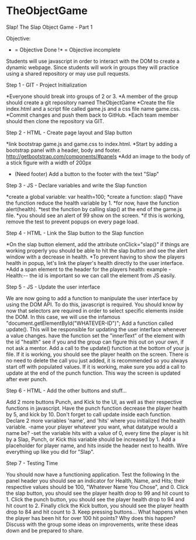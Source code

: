 # TheObjectGame
Slap!
The Slap Object Game - Part 1

Objective:


* = Objective Done
!* = Objective incomplete

Students will use javascript in order to interact with the DOM to create a dynamic webpage. Since students will work in groups they will practice using a shared repository or may use pull requests.

Step 1 - GIT - Project Initialization

*Everyone should break into groups of 2 or 3.
*A member of the group should create a git repository named TheObjectGame
*Create the file index.html and a script file called game.js and a css file name game.css.
*Commit changes and push them back to GitHub.
*Each team member should then clone the repository via GIT.



Step 2 - HTML - Create page layout and Slap button

*link bootstrap game.js and game.css to index.html.
*Start by adding a bootstrap panel with a header, body and footer. http://getbootstrap.com/components/#panels
*Add an image to the body of a stick figure with a width of 200px
* (Need footer) Add a button to the footer with the text "Slap"




Step 3 - JS - Declare variables and write the Slap function

*create a global variable: var health=100;
*create a function: slap()
*have the function reduce the health variable by 1.
*for now, have the function alert(health).
*test the function by calling slap() at the end of the game.js file.
*you should see an alert of 99 show on the screen.
*if this is working, remove the test to prevent popups on every page load.



Step 4 - HTML - Link the Slap button to the Slap function

*On the slap button element, add the attribute onClick="slap()"
if things are working properly you should be able to hit the slap button and see the alert window with a decrease in health.
*To prevent having to show the players health in popup, let's link the player's health directly to the user interface.
*Add a span element to the header for the players health: example - Health:--
the id is important so we can call the element from JS easily.



Step 5 - JS - Update the user interface

We are now going to add a function to manipulate the user interface by using the DOM API.
To do this, javascript is required.
You should know by now that selectors are required in order to select specific elements inside the DOM.
In this case, we will use the infamous "document.getElementById("WHATEVER-ID")";
Add a function called update(). This will be responsible for updating the user interface whenever a value changes.
have the function set the "innerText" of the element with the id "health"
see if you and the group can figure this out on your own, if not ask a mentor.
Add a call to the update() function at the bottom of your js file. If it is working, you should see the player health on the screen.
There is no need to delete the call you just added, it is recommended so you always start off with populated values.
If it is working, make sure you add a call to update at the end of the punch function. This way the screen is updated after ever punch.


Step 6 - HTML - Add the other buttons and stuff...

Add 2 more buttons Punch, and Kick to the UI, as well as their respective functions in javascript.
Have the punch function decrease the player health by 5, and kick by 10.
Don't forget to call update inside each function.
Declare 2 more variables 'name', and 'hits' where you initialized the health variable. -name your player whatever you want, what datatype would a name be? -set the variable hits with a value of 0, every time the player is hit by a Slap, Punch, or Kick this variable should be increased by 1.
Add a placeholder for player name, and hits inside the header next to health.
Wire everything up like you did for "Slap".


Step 7 - Testing Time

You should now have a functioning application. Test the following
In the panel header you should see an indicator for Health, Name, and Hits; their respective values should be 100, "Whatever Name You Chose", and 0.
Click the slap button, you should see the player health drop to 99 and hit count to 1.
Click the punch button, you should see the player health drop to 94 and hit count to 2.
Finally click the Kick button, you should see the player health drop to 84 and hit count to 3.
Keep pressing buttons... What happens when the player has been hit for over 100 hit points? Why does this happen?
Discuss with the group some ideas on improvements, write these ideas down and be prepared to share.